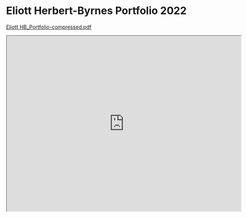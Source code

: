 # Eliott Herbert-Byrnes Portfolio 2022
[Eliott HB_Portfolio-compressed.pdf](https://github.com/Eliotthb/Portfolio/files/8409685/Eliott.HB_Portfolio-compressed.pdf)
<iframe src="https://drive.google.com/file/d/1GSwhrqFf0wGU0uQ2Jf2PMpt1eqwOUxTk/preview" width="640" height="480" allow="autoplay"></iframe>

